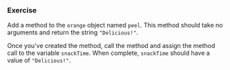 ### Exercise

Add a method to the `orange` object named `peel`. This method should take no arguments and return the string `"Delicious!"`.

Once you've created the method, call the method and assign the method call to the variable `snackTime`. When complete, `snackTime` should have a value of `"Delicious!"`.

